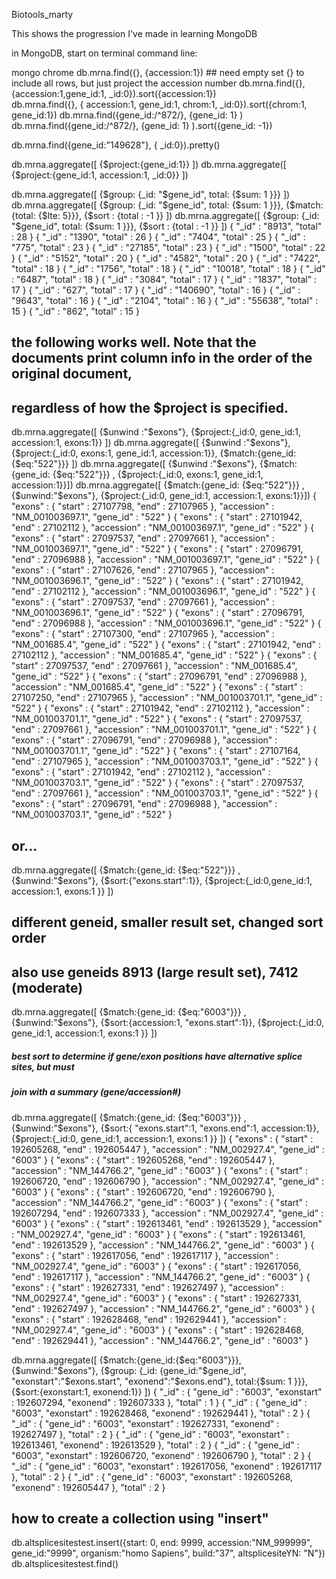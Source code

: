 Biotools_marty

This shows the progression I've made in learning MongoDB

in MongoDB, start on terminal command line:

mongo chrome
db.mrna.find({}, {accession:1})  ## need empty set {} to include all rows, but just project the accession number
db.mrna.find({}, {accession:1,gene_id:1, _id:0}).sort({accession:1})  
db.mrna.find({}, { accession:1, gene_id:1, chrom:1, _id:0}).sort({chrom:1, gene_id:1})
db.mrna.find({gene_id:/^872/}, {gene_id: 1} )
db.mrna.find({gene_id:/^872/}, {gene_id: 1} ).sort({gene_id: -1})

db.mrna.find({gene_id:"149628"}, {  _id:0}).pretty()

db.mrna.aggregate([ {$project:{gene_id:1}} ])
db.mrna.aggregate([ {$project:{gene_id:1, accession:1, _id:0}}  ])

db.mrna.aggregate([ {$group: {_id: "$gene_id", total: {$sum: 1 }}} ])
db.mrna.aggregate([ {$group: {_id: "$gene_id", total: {$sum: 1 }}}, {$match: {total: {$lte: 5}}}, {$sort : {total : -1 }} ])
db.mrna.aggregate([ {$group: {_id: "$gene_id", total: {$sum: 1 }}}, {$sort : {total : -1 }} ])
{ "_id" : "8913", "total" : 28 }
{ "_id" : "1390", "total" : 26 }
{ "_id" : "7404", "total" : 25 }
{ "_id" : "775", "total" : 23 }
{ "_id" : "27185", "total" : 23 }
{ "_id" : "1500", "total" : 22 }
{ "_id" : "5152", "total" : 20 }
{ "_id" : "4582", "total" : 20 }
{ "_id" : "7422", "total" : 18 }
{ "_id" : "1756", "total" : 18 }
{ "_id" : "10018", "total" : 18 }
{ "_id" : "6487", "total" : 18 }
{ "_id" : "3084", "total" : 17 }
{ "_id" : "1837", "total" : 17 }
{ "_id" : "627", "total" : 17 }
{ "_id" : "140690", "total" : 16 }
{ "_id" : "9643", "total" : 16 }
{ "_id" : "2104", "total" : 16 }
{ "_id" : "55638", "total" : 15 }
{ "_id" : "862", "total" : 15 }


## the following works well. Note that the documents print column info in the order of the original document,
##  regardless of how the $project is specified.
db.mrna.aggregate([  {$unwind :"$exons"}, {$project:{_id:0, gene_id:1, accession:1, exons:1}}  ])
db.mrna.aggregate([  {$unwind :"$exons"}, {$project:{_id:0, exons:1, gene_id:1, accession:1}}, {$match:{gene_id: {$eq:"522"}}}  ])
db.mrna.aggregate([  {$unwind :"$exons"}, {$match:{gene_id: {$eq:"522"}}}  , {$project:{_id:0, exons:1, gene_id:1, accession:1}}])
db.mrna.aggregate([  {$match:{gene_id: {$eq:"522"}}} , {$unwind:"$exons"},  {$project:{_id:0,  gene_id:1, accession:1, exons:1}}])
{ "exons" : { "start" : 27107798, "end" : 27107965 }, "accession" : "NM_001003697.1", "gene_id" : "522" }
{ "exons" : { "start" : 27101942, "end" : 27102112 }, "accession" : "NM_001003697.1", "gene_id" : "522" }
{ "exons" : { "start" : 27097537, "end" : 27097661 }, "accession" : "NM_001003697.1", "gene_id" : "522" }
{ "exons" : { "start" : 27096791, "end" : 27096988 }, "accession" : "NM_001003697.1", "gene_id" : "522" }
{ "exons" : { "start" : 27107626, "end" : 27107965 }, "accession" : "NM_001003696.1", "gene_id" : "522" }
{ "exons" : { "start" : 27101942, "end" : 27102112 }, "accession" : "NM_001003696.1", "gene_id" : "522" }
{ "exons" : { "start" : 27097537, "end" : 27097661 }, "accession" : "NM_001003696.1", "gene_id" : "522" }
{ "exons" : { "start" : 27096791, "end" : 27096988 }, "accession" : "NM_001003696.1", "gene_id" : "522" }
{ "exons" : { "start" : 27107300, "end" : 27107965 }, "accession" : "NM_001685.4", "gene_id" : "522" }
{ "exons" : { "start" : 27101942, "end" : 27102112 }, "accession" : "NM_001685.4", "gene_id" : "522" }
{ "exons" : { "start" : 27097537, "end" : 27097661 }, "accession" : "NM_001685.4", "gene_id" : "522" }
{ "exons" : { "start" : 27096791, "end" : 27096988 }, "accession" : "NM_001685.4", "gene_id" : "522" }
{ "exons" : { "start" : 27107250, "end" : 27107965 }, "accession" : "NM_001003701.1", "gene_id" : "522" }
{ "exons" : { "start" : 27101942, "end" : 27102112 }, "accession" : "NM_001003701.1", "gene_id" : "522" }
{ "exons" : { "start" : 27097537, "end" : 27097661 }, "accession" : "NM_001003701.1", "gene_id" : "522" }
{ "exons" : { "start" : 27096791, "end" : 27096988 }, "accession" : "NM_001003701.1", "gene_id" : "522" }
{ "exons" : { "start" : 27107164, "end" : 27107965 }, "accession" : "NM_001003703.1", "gene_id" : "522" }
{ "exons" : { "start" : 27101942, "end" : 27102112 }, "accession" : "NM_001003703.1", "gene_id" : "522" }
{ "exons" : { "start" : 27097537, "end" : 27097661 }, "accession" : "NM_001003703.1", "gene_id" : "522" }
{ "exons" : { "start" : 27096791, "end" : 27096988 }, "accession" : "NM_001003703.1", "gene_id" : "522" }

##  or...
db.mrna.aggregate([  {$match:{gene_id: {$eq:"522"}}} , {$unwind:"$exons"}, {$sort:{"exons.start":1}}, {$project:{_id:0,gene_id:1, accession:1, exons:1 }}   ])


## different geneid, smaller result set, changed sort order
##  also use geneids 8913 (large result set), 7412  (moderate)
db.mrna.aggregate([  {$match:{gene_id: {$eq:"6003"}}} , {$unwind:"$exons"}, {$sort:{accession:1, "exons.start":1}}, {$project:{_id:0,  gene_id:1, accession:1, exons:1 }} ])


#####  best sort to determine if gene/exon positions have alternative splice sites, but must
#####  join with a summary (gene/accession#)
db.mrna.aggregate([  {$match:{gene_id: {$eq:"6003"}}} , {$unwind:"$exons"}, {$sort:{ "exons.start":1, "exons.end":1, accession:1}}, {$project:{_id:0,  gene_id:1, accession:1, exons:1 }} ])
{ "exons" : { "start" : 192605268, "end" : 192605447 }, "accession" : "NM_002927.4", "gene_id" : "6003" }
{ "exons" : { "start" : 192605268, "end" : 192605447 }, "accession" : "NM_144766.2", "gene_id" : "6003" }
{ "exons" : { "start" : 192606720, "end" : 192606790 }, "accession" : "NM_002927.4", "gene_id" : "6003" }
{ "exons" : { "start" : 192606720, "end" : 192606790 }, "accession" : "NM_144766.2", "gene_id" : "6003" }
{ "exons" : { "start" : 192607294, "end" : 192607333 }, "accession" : "NM_002927.4", "gene_id" : "6003" }
{ "exons" : { "start" : 192613461, "end" : 192613529 }, "accession" : "NM_002927.4", "gene_id" : "6003" }
{ "exons" : { "start" : 192613461, "end" : 192613529 }, "accession" : "NM_144766.2", "gene_id" : "6003" }
{ "exons" : { "start" : 192617056, "end" : 192617117 }, "accession" : "NM_002927.4", "gene_id" : "6003" }
{ "exons" : { "start" : 192617056, "end" : 192617117 }, "accession" : "NM_144766.2", "gene_id" : "6003" }
{ "exons" : { "start" : 192627331, "end" : 192627497 }, "accession" : "NM_002927.4", "gene_id" : "6003" }
{ "exons" : { "start" : 192627331, "end" : 192627497 }, "accession" : "NM_144766.2", "gene_id" : "6003" }
{ "exons" : { "start" : 192628468, "end" : 192629441 }, "accession" : "NM_002927.4", "gene_id" : "6003" }
{ "exons" : { "start" : 192628468, "end" : 192629441 }, "accession" : "NM_144766.2", "gene_id" : "6003" }


db.mrna.aggregate([ {$match:{gene_id:{$eq:"6003"}}}, {$unwind:"$exons"}, {$group: {_id: {gene_id:"$gene_id", "exonstart":"$exons.start", "exonend":"$exons.end"}, total:{$sum: 1 }}}, {$sort:{exonstart:1, exonend:1}} ])
{ "_id" : { "gene_id" : "6003", "exonstart" : 192607294, "exonend" : 192607333 }, "total" : 1 }
{ "_id" : { "gene_id" : "6003", "exonstart" : 192628468, "exonend" : 192629441 }, "total" : 2 }
{ "_id" : { "gene_id" : "6003", "exonstart" : 192627331, "exonend" : 192627497 }, "total" : 2 }
{ "_id" : { "gene_id" : "6003", "exonstart" : 192613461, "exonend" : 192613529 }, "total" : 2 }
{ "_id" : { "gene_id" : "6003", "exonstart" : 192606720, "exonend" : 192606790 }, "total" : 2 }
{ "_id" : { "gene_id" : "6003", "exonstart" : 192617056, "exonend" : 192617117 }, "total" : 2 }
{ "_id" : { "gene_id" : "6003", "exonstart" : 192605268, "exonend" : 192605447 }, "total" : 2 }


##  how to create a collection using "insert"
db.altsplicesitestest.insert({start: 0, end: 9999, accession:"NM_999999", gene_id:"9999", organism:"homo Sapiens", build:"37", altsplicesiteYN: "N"})
db.altsplicesitestest.find()
